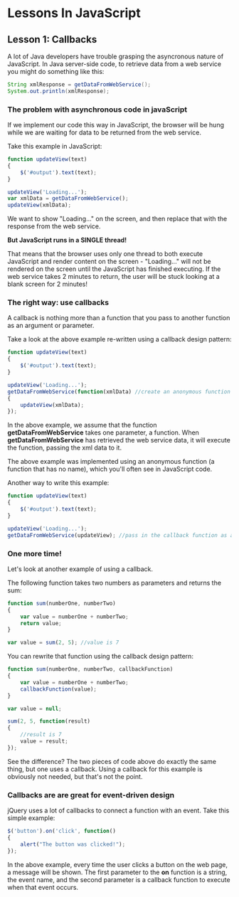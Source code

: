 Lessons In JavaScript
===================

<h2>Lesson 1: Callbacks</h2>

A lot of Java developers have trouble grasping the asyncronous nature of JavaScript. In Java server-side code, to retrieve data from a web service you might do something like this:
```java
String xmlResponse = getDataFromWebService();
System.out.println(xmlResponse);
```

<h3>The problem with asynchronous code in javaScript</h3>
If we implement our code this way in JavaScript, the browser will be hung while we are waiting for data to be returned from the web service.

Take this example in JavaScript:

```javascript
function updateView(text)
{
	$('#output').text(text);
}

updateView('Loading...');
var xmlData = getDataFromWebService();
updateView(xmlData);
```

We want to show "Loading..." on the screen, and then replace that with the response from the web service. 

<b>But JavaScript runs in a SINGLE thread!</b>

That means that the browser uses only one thread to both execute JavaScript and render content on the screen - "Loading..." will not be rendered on the screen until the JavaScript has finished executing. If the web service takes 2 minutes to return, the user will be stuck looking at a blank screen for 2 minutes!

<h3>The right way: use callbacks</h3>

A callback is nothing more than a function that you pass to another function as an argument or parameter.

Take a look at the above example re-written using a callback design pattern:

```javascript
function updateView(text)
{
	$('#output').text(text);
}

updateView('Loading...');
getDataFromWebService(function(xmlData) //create an anonymous function to pass in as a parameter
{
	updateView(xmlData);
});
```

In the above example, we assume that the function <b>getDataFromWebService</b> takes one parameter, a function. When <b>getDataFromWebService</b> has retrieved the web service data, it will execute the function, passing the xml data to it.

The above example was implemented using an anonymous function (a function that has no name), which you'll often see in JavaScript code.

Another way to write this example:

```javascript
function updateView(text)
{
	$('#output').text(text);
}

updateView('Loading...');
getDataFromWebService(updateView); //pass in the callback function as a parameter
```

<h3>One more time!</h3>
Let's look at another example of using a callback.

The following function takes two numbers as parameters and returns the sum:
```javascript
function sum(numberOne, numberTwo)
{
	var value = numberOne + numberTwo;
	return value;
}

var value = sum(2, 5); //value is 7
```

You can rewrite that function using the callback design pattern:
```javascript
function sum(numberOne, numberTwo, callbackFunction)
{
	var value = numberOne + numberTwo;
	callbackFunction(value);
}

var value = null;

sum(2, 5, function(result)
{
	//result is 7
	value = result;
});
```

See the difference? The two pieces of code above do exactly the same thing, but one uses a callback. Using a callback for this example is obviously not needed, but that's not the point.

<h3>Callbacks are are great for event-driven design</h3>

jQuery uses a lot of callbacks to connect a function with an event. Take this simple example:
```javascript
$('button').on('click', function()
{
	alert("The button was clicked!");
});
```
In the above example, every time the user clicks a button on the web page, a message will be shown. The first parameter to the <b>on</b> function is a string, the event name, and the second parameter is a callback function to execute when that event occurs.
